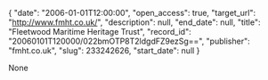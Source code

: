 {
  "date": "2006-01-01T12:00:00", 
  "open_access": true, 
  "target_url": "http://www.fmht.co.uk/", 
  "description": null, 
  "end_date": null, 
  "title": "Fleetwood Maritime Heritage Trust", 
  "record_id": "20060101T120000/022bmOTP8T2ldgdFZ9ezSg==", 
  "publisher": "fmht.co.uk", 
  "slug": 233242626, 
  "start_date": null
}

None